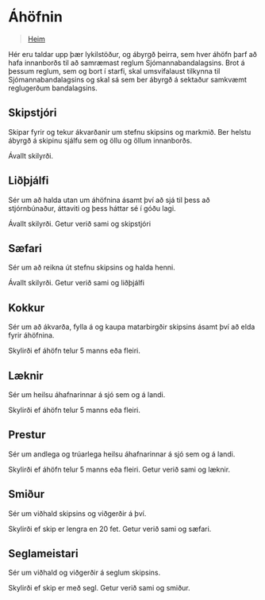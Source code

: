 # Áhöfnin

> [Heim](index.md)

Hér eru taldar upp þær lykilstöður, og ábyrgð þeirra, sem hver áhöfn þarf að hafa innanborðs til að samræmast reglum Sjómannabandalagsins.
Brot á þessum reglum, sem og bort í starfi, skal umsvifalaust tilkynna til Sjómannabandalagsins og skal sá sem ber ábyrgð á sektaður samkvæmt reglugerðum bandalagsins. 

## Skipstjóri

Skipar fyrir og tekur ákvarðanir um stefnu skipsins og markmið. Ber helstu ábyrgð á skipinu sjálfu sem og öllu og öllum innanborðs.

Ávallt skilyrði.

## Liðþjálfi

Sér um að halda utan um áhöfnina ásamt því að sjá til þess að stjórnbúnaður, áttaviti og þess háttar sé í góðu lagi.

Ávallt skilyrði.
Getur verið sami og skipstjóri

## Sæfari

Sér um að reikna út stefnu skipsins og halda henni.

Ávallt skilyrði.
Getur verið sami og liðþjálfi

## Kokkur

Sér um að ákvarða, fylla á og kaupa matarbirgðir skipsins ásamt því að elda fyrir áhöfnina.

Skylirði ef áhöfn telur 5 manns eða fleiri.

## Læknir

Sér um heilsu áhafnarinnar á sjó sem og á landi.

Skylirði ef áhöfn telur 5 manns eða fleiri.


## Prestur

Sér um andlega og trúarlega heilsu áhafnarinnar á sjó sem og á landi.

Skylirði ef áhöfn telur 5 manns eða fleiri.
Getur verið sami og læknir.

## Smiður 

Sér um viðhald skipsins og viðgerðir á því.

Skylirði ef skip er lengra en 20 fet.
Getur verið sami og sæfari.

## Seglameistari

Sér um viðhald og viðgerðir á seglum skipsins.

Skylirði ef skip er með segl.
Getur verið sami og smiður.